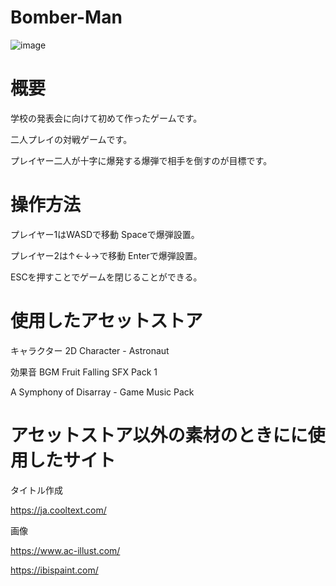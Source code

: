 # Bomber-Man
![image](https://user-images.githubusercontent.com/106290558/177709839-35d7db2b-af4d-4df3-84e0-a26ce3593414.png)

# 概要

学校の発表会に向けて初めて作ったゲームです。

二人プレイの対戦ゲームです。

プレイヤー二人が十字に爆発する爆弾で相手を倒すのが目標です。

# 操作方法

プレイヤー1はWASDで移動 Spaceで爆弾設置。

プレイヤー2は↑←↓→で移動 Enterで爆弾設置。

ESCを押すことでゲームを閉じることができる。

# 使用したアセットストア

キャラクター 
2D Character - Astronaut

効果音 BGM
Fruit Falling SFX Pack 1

A Symphony of Disarray - Game Music Pack

# アセットストア以外の素材のときにに使用したサイト

タイトル作成

https://ja.cooltext.com/

画像

https://www.ac-illust.com/

https://ibispaint.com/
